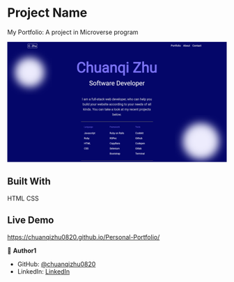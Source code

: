 # Project Name

My Portfolio: 
A project in Microverse program 

![screenshot](img/homepage.png)

## Built With
HTML CSS

## Live Demo
https://chuanqizhu0820.github.io/Personal-Portfolio/

<!-- ## Getting Started

**This is an example of how you may give instructions on setting up your project locally.**
**Modify this file to match your project, remove sections that don't apply. For example: delete the testing section if the currect project doesn't require testing.**


To get a local copy up and running follow these simple example steps.

### Prerequisites

### Setup

### Install

### Usage

### Run tests

### Deployment

## Authors
 -->
👤 **Author1**

- GitHub: [@chuanqizhu0820](https://github.com/chuanqizhu0820)
- LinkedIn: [LinkedIn](https://www.linkedin.com/in/chuanqi-zhu-117b11210/)

<!-- ## 🤝 Contributing

Contributions, issues, and feature requests are welcome!

Feel free to check the [issues page](../../issues/).

## Show your support

Give a ⭐️ if you like this project!

## Acknowledgments

## 📝 License -->

